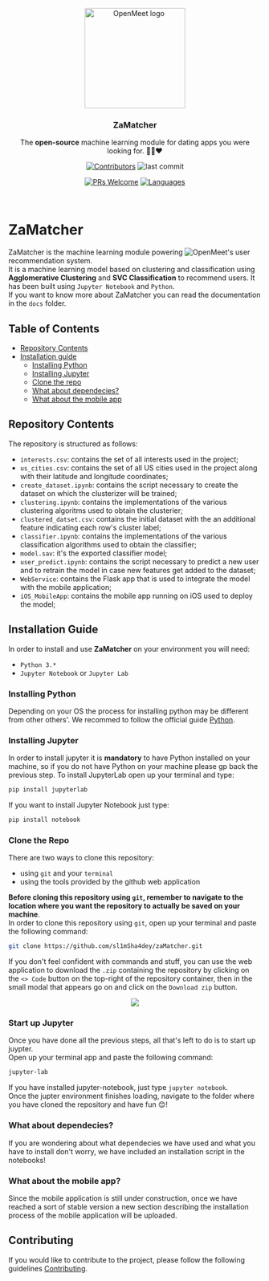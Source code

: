 
<p align="center">
    <img width="200" src="https://user-images.githubusercontent.com/58223071/218078925-137865e1-d6fc-4d0c-9c87-51ddc97ac911.png" alt="OpenMeet logo">
</p>

<h3 align="center">
 ZaMatcher
</h3>

<p align="center">
 The <b>open-source</b> machine learning module for dating apps you were looking for. 🤙🏻❤️
</p>
<p align="center">
 <a href="#"><img src="https://img.shields.io/github/contributors/sl1mSha4dey/zaMatcher?style=for-the-badge" alt="Contributors"/></a>
 <img src="https://img.shields.io/github/last-commit/sl1mSha4dey/zaMatcher?style=for-the-badge" alt="last commit">
</p>
<p align="center">
 <a href="#"><img src="https://img.shields.io/badge/PRs-welcome-brightgreen?style=for-the-badge" alt="PRs Welcome"/></a>
 <a href="#"><img src="https://img.shields.io/github/languages/top/sl1mSha4dey/zaMatcher?style=for-the-badge" alt="Languages"/></a>
</p>

<br>


# ZaMatcher 
ZaMatcher is the machine learning module powering ![OpenMeet](https://github.com/sl1mSha4dey/openMeet_Classe03)'s user recommendation system. <br />
It is a machine learning model based on clustering and classification using **Agglomerative Clustering** and **SVC Classification** to recommend users. It has been built using `Jupyter Notebook` and `Python`. <br />
If you want to know more about ZaMatcher you can read the documentation in the `docs` folder. 

## Table of Contents 
- [Repository Contents](#repository-contents)
- [Installation guide](#installation-guide)
  - [Installing Python](#installing-python)
  - [Installing Jupyter](#installing-jupyter)
  - [Clone the repo](#clone-the-repo)
  - [What about dependecies?](#what-about-dependecies)
  - [What about the mobile app](#what-about-the-mobile-app)

## Repository Contents
The repository is structured as follows: 
- `interests.csv`: contains the set of all interests used in the project; 
- `us_cities.csv`: contains the set of all US cities used in the project along with their latitude and longitude coordinates; 
- `create_dataset.ipynb`: contains the script necessary to create the dataset on which the clusterizer will be trained; 
- `clustering.ipynb`: contains the implementations of the various clustering algoritms used to obtain the clusterier; 
- `clustered_datset.csv`: contains the initial dataset with the an additional feature indicating each row's cluster label; 
- `classifier.ipynb`: contains the implementations of the various classification algorithms used to obtain the classifier; 
- `model.sav`: it's the exported classifier model; 
- `user_predict.ipynb`: contains the script necessary to predict a new user and to retrain the model in case new features get added to the dataset;
- `WebService`: contains the Flask app that is used to integrate the model with the mobile application; 
- `iOS_MobileApp`: contains the mobile app running on iOS used to deploy the model; 

## Installation Guide
In order to install and use **ZaMatcher** on your environment you will need: 
- `Python 3.*` 
- `Jupyter Notebook` or `Jupyter Lab` 

### Installing Python 
Depending on your OS the process for installing python may be different from other others'. We recommed to follow the official guide [Python](https://www.python.org/downloads/).  

### Installing Jupyter
In order to install jupyter it is **mandatory** to have Python installed on your machine, so if you do not have Python on your machine please gp back the previous step. 
To install JupyterLab open up your terminal and type: 
```bash
pip install jupyterlab
``` 
If you want to install Jupyter Notebook just type: 
```bash
pip install notebook
```

### Clone the Repo 
There are two ways to clone this repository: 
- using `git` and your `terminal`
- using the tools provided by the github web application 

**Before cloning this repository using `git`, remember to navigate to the location where you want the repository to actually be saved on your machine**. <br> In order to clone this repository using `git`, open up your terminal and paste the following command: 
```bash
git clone https://github.com/sl1mSha4dey/zaMatcher.git
```

If you don't feel confident with commands and stuff, you can use the web application to download the `.zip` containing the repository by clicking on the `<> Code` button on the top-right of the repository container, then in the small modal that appears go on and click on the `Download zip` button. <br>
<div align="center"> 
 <img src="https://user-images.githubusercontent.com/58223071/218076863-0fa25c8e-4c37-43a1-8ec4-bfb4a699b378.png" />
</div>

### Start up Jupyter 
Once you have done all the previous steps, all that's left to do is to start up juypter. <br/> 
Open up your terminal app and paste the following command: 
```bash
jupyter-lab
``` 
If you have installed jupyter-notebook, just type `jupyter notebook`. <br/>
Once the jupter environment finishes loading, navigate to the folder where you have cloned the repository and have fun :blush:!

### What about dependecies? 
If you are wondering about what dependecies we have used and what you have to install don't worry, we have included an installation script in the notebooks!

### What about the mobile app? 
Since the mobile application is still under construction, once we have reached a sort of stable version a new section describing the installation process of the mobile application will be uploaded. 

## Contributing 
If you would like to contribute to the project, please follow the following guidelines [Contributing](). 
